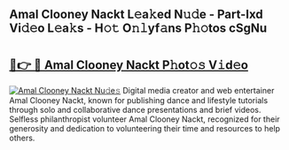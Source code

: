 ## Amal Clooney Nackt L𝚎a𝚔ed N𝚞𝚍e - Part-Ixd Vi𝚍𝚎o L𝚎a𝚔s - H𝚘𝚝 O𝚗𝚕yf𝚊ns P𝚑𝚘tos cSgNu

# <h2><a href="http://kff0nhk.oniu.top/?m=Amal+Clooney+Nackt">🔗👉 🔴 Amal Clooney Nackt P𝚑ot𝚘𝚜 V𝚒d𝚎o</a></h2>

[![Amal Clooney Nackt Nu𝚍e𝚜](https://i.imgur.com/0qMVB7G.gif)](http://kff0nhk.oniu.top/?m=Amal+Clooney+Nackt)
Digital media creator and web entertainer Amal Clooney Nackt, known for publishing dance and lifestyle tutorials through solo and collaborative dance presentations and brief videos. Selfless philanthropist volunteer Amal Clooney Nackt, recognized for their generosity and dedication to volunteering their time and resources to help others.  
